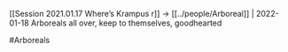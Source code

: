 [[Session 2021.01.17 Where’s Krampus r]] -> [[../people/Arboreal]] | 2022-01-18
Arboreals all over, keep to themselves, goodhearted

#Arboreals 